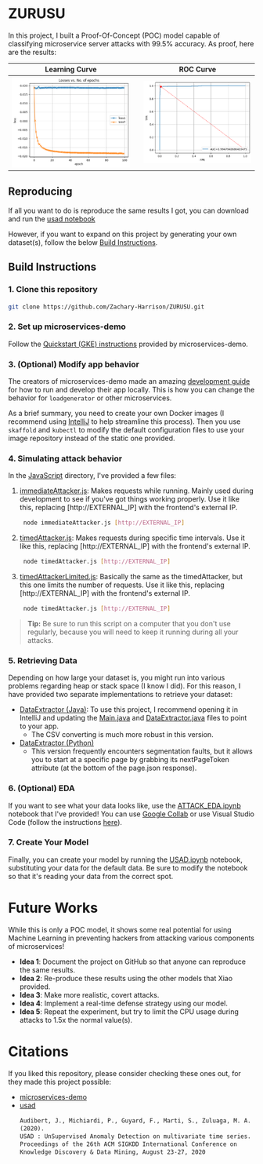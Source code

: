 # ZURUSU

In this project, I built a Proof-Of-Concept (POC) model capable of classifying microservice server attacks with 99.5% accuracy. As proof, here are the results:

|                                    Learning Curve                                    |     |                      ROC Curve                       |
| :----------------------------------------------------------------------------------: | :-: | :--------------------------------------------------: |
|                  ![LearningCurve_1.png](images/LearningCurve_1.png)                  |     |            ![ROC_1.png](images/ROC_1.png)            |


## Reproducing

If all you want to do is reproduce the same results I got, you can download and run the [usad notebook](USAD.ipynb)

However, if you want to expand on this project by generating your own dataset(s), follow the below [Build Instructions](#build-instructions).

## Build Instructions

### 1. Clone this repository

```bash
git clone https://github.com/Zachary-Harrison/ZURUSU.git
```

### 2. Set up microservices-demo

Follow the [Quickstart (GKE) instructions](https://github.com/GoogleCloudPlatform/microservices-demo/tree/main#quickstart-gke) provided by microservices-demo. 

### 3. (Optional) Modify app behavior

The creators of microservices-demo made an amazing [development guide](https://github.com/GoogleCloudPlatform/microservices-demo/blob/main/docs/development-guide.md) for how to run and develop their app locally. This is how you can change the behavior for `loadgenerator` or other microservices.

As a brief summary, you need to create your own Docker images (I recommend using [IntelliJ](https://www.jetbrains.com/idea/download/?section=windows) to help streamline this process). Then you use `skaffold` and `kubectl` to modify the default configuration files to use your image repository instead of the static one provided.

### 4. Simulating attack behavior

In the [JavaScript](JavaScript/) directory, I've provided a few files:
1. [immediateAttacker.js](JavaScript/immediateAttacker.js): Makes requests while running. Mainly used during development to see if you've got things working properly. Use it like this, replacing [http://EXTERNAL_IP] with the frontend's external IP.
   ```bash
    node immediateAttacker.js [http://EXTERNAL_IP]
   ```
2. [timedAttacker.js](JavaScript/timedAttacker.js): Makes requests during specific time intervals. Use it like this, replacing [http://EXTERNAL_IP] with the frontend's external IP.
   ```bash
    node timedAttacker.js [http://EXTERNAL_IP]
   ```
2. [timedAttackerLimited.js](JavaScript/timedAttacker.js): Basically the same as the timedAttacker, but this one limits the number of requests. Use it like this, replacing [http://EXTERNAL_IP] with the frontend's external IP.
   ```bash
    node timedAttacker.js [http://EXTERNAL_IP]
   ```
> **Tip:** Be sure to run this script on a computer that you don't use regularly, because you will need to keep it running during all your attacks.

### 5. Retrieving Data

Depending on how large your dataset is, you might run into various problems regarding heap or stack space (I know I did). For this reason, I have provided two separate implementations to retrieve your dataset:
- [DataExtractor (Java)](DataExtractors/Java-DataExtractor/): To use this project, I recommend opening it in IntelliJ and updating the [Main.java](DataExtractors/Java-DataExtractor/src/main/java/org/example/Main.java) and [DataExtractor.java](DataExtractors/Java-DataExtractor/src/main/java/org/example/DataExtractor.java) files to point to your app.
  - The CSV converting is much more robust in this version.
- [DataExtractor (Python)](DataExtractors/Python-DataExtractor/)
  - This version frequently encounters segmentation faults, but it allows you to start at a specific page by grabbing its nextPageToken attribute (at the bottom of the page.json response).

### 6. (Optional) EDA

If you want to see what your data looks like, use the [ATTACK_EDA.ipynb](ATTACK_EDA.ipynb) notebook that I've provided! You can use [Google Collab](https://colab.google/) or use Visual Studio Code (follow the instructions [here](https://code.visualstudio.com/docs/datascience/jupyter-notebooks)).

### 7. Create Your Model

Finally, you can create your model by running the [USAD.ipynb](USAD.ipynb) notebook, substituting your data for the default data. Be sure to modify the notebook so that it's reading your data from the correct spot.


# Future Works

While this is only a POC model, it shows some real potential for using Machine Learning in preventing hackers from attacking various components of microservices! 
- **Idea 1**: Document the project on GitHub so that anyone can reproduce the same results.
- **Idea 2**: Re-produce these results using the other models that Xiao provided.
- **Idea 3**: Make more realistic, covert attacks.
- **Idea 4**: Implement a real-time defense strategy using our model.
- **Idea 5**: Repeat the experiment, but try to limit the CPU usage during attacks to 1.5x the normal value(s).

# Citations

If you liked this repository, please consider checking these ones out, for they made this project possible:
- [microservices-demo](https://github.com/GoogleCloudPlatform/microservices-demo/tree/main)
- [usad](https://github.com/manigalati/usad)
    ```
    Audibert, J., Michiardi, P., Guyard, F., Marti, S., Zuluaga, M. A. (2020).
    USAD : UnSupervised Anomaly Detection on multivariate time series.
    Proceedings of the 26th ACM SIGKDD International Conference on Knowledge Discovery & Data Mining, August 23-27, 2020
    ```

